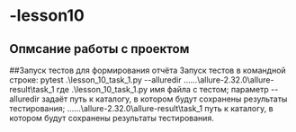 # -lesson10
## Опмсание работы с проектом
##Запуск тестов для формирования отчёта
Запуск тестов в командной строке:
pytest .\lesson_10_task_1.py --alluredir ..\..\..\allure-2.32.0\allure-result\task_1
где .\lesson_10_task_1.py имя файла с тестом; параметр --alluredir задаёт путь к каталогу, в котором будут сохранены результаты тестирования; ..\..\..\allure-2.32.0\allure-result\task_1 путь к каталогу, в котором будут сохранены результаты тестирования.

